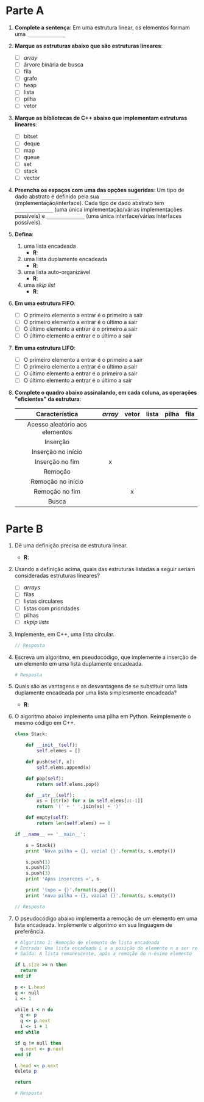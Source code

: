 # Parte A

1. **Complete a sentença**: Em uma estrutura linear, os elementos formam uma `______________`
1. **Marque as estruturas abaixo que são estruturas lineares**:
    - [ ] _array_
    - [ ] árvore binária de busca
    - [ ] fila
    - [ ] grafo
    - [ ] heap
    - [ ] lista
    - [ ] pilha
    - [ ] vetor
1. **Marque as bibliotecas de C++ abaixo que implementam estruturas lineares**:
    - [ ] bitset
    - [ ] deque
    - [ ] map
    - [ ] queue
    - [ ] set
    - [ ] stack
    - [ ] vector
1. **Preencha os espaços com uma das opções sugeridas**: Um tipo de dado abstrato é definido pela sua `______________` (implementação/interface). Cada tipo de dado abstrato tem `______________` (uma única implementação/várias implementações possíveis) e `______________` (uma única interface/várias interfaces possíveis).
1. **Defina**:
    1. uma lista encadeada
        * **R**:
    1. uma lista duplamente encadeada
        * **R**:
    1. uma lista auto-organizável
        * **R**:
    1. uma _skip list_
        * **R**:
1. **Em uma estrutura FIFO**:
    - [ ] O primeiro elemento a entrar é o primeiro a sair
    - [ ] O primeiro elemento a entrar é o último a sair
    - [ ] O último elemento a entrar é o primeiro a sair
    - [ ] O último elemento a entrar é o último a sair
1. **Em uma estrutura LIFO**:
    - [ ] O primeiro elemento a entrar é o primeiro a sair
    - [ ] O primeiro elemento a entrar é o último a sair
    - [ ] O último elemento a entrar é o primeiro a sair
    - [ ] O último elemento a entrar é o último a sair
1. **Complete o quadro abaixo assinalando, em cada coluna, as operações "eficientes" da estrutura**:

    |         Característica         | _array_ | vetor | lista | pilha | fila |
    |:------------------------------:|:-------:|:-----:|:-----:|:-----:|:----:|
    | Acesso aleatório aos elementos |         |       |       |       |      |
    | Inserção                       |         |       |       |       |      |
    | Inserção no início             |         |       |       |       |      |
    | Inserção no fim                |    x    |       |       |       |      |
    | Remoção                        |         |       |       |       |      |
    | Remoção no início              |         |       |       |       |      |
    | Remoção no fim                 |         |   x   |       |       |      |
    | Busca                          |         |       |       |       |      |

# Parte B

1. Dê uma definição precisa de estrutura linear.
    * **R**:
1. Usando a definição acima, quais das estruturas listadas a seguir seriam consideradas estruturas lineares?
    - [ ] _arrays_
    - [ ] filas
    - [ ] listas circulares
    - [ ] listas com prioridades
    - [ ] pilhas
    - [ ] _skpip lists_
1. Implemente, em C++, uma lista circular.

    ```c++
    // Resposta
    ```
1. Escreva um algoritmo, em pseudocódigo, que implemente a inserção de um elemento em uma lista duplamente encadeada.

    ```python
    # Resposta
    ```
1. Quais são as vantagens e as desvantagens de se substituir uma lista duplamente encadeada por uma lista simplesmente encadeada?
    * **R**:
1. O algoritmo abaixo implementa uma pilha em Python. Reimplemente o mesmo código em C++.

    ```python
    class Stack:

        def __init__(self):
            self.elemes = []

        def push(self, x):
            self.elems.append(x)

        def pop(self):
            return self.elems.pop()

        def __str__(self):
            xs = [str(x) for x in self.elems[::-1]]
            return '(' + ' '.join(xs) + ')'

        def empty(self):
            return len(self.elems) == 0

    if __name__ == '__main__':

        s = Stack()
        print 'Nova pilha = {}, vazia? {}'.format(s, s.empty())

        s.push(1)
        s.push(2)
        s.push(3)
        print 'Apos insercoes =', s

        print 'topo = {}'.format(s.pop())
        print 'nova pilha = {}, vazia? {}'.format(s, s.empty())
    ```
    ```c++
    // Resposta
    ```
1. O pseudocódigo abaixo implementa a remoção de um elemento em uma lista encadeada. Implemente o algoritmo em sua linguagem de preferência.

    ```ruby
    # Algoritmo 1: Remoção de elemento de lista encadeada
    # Entrada: Uma lista encadeada L e a posição do elemento n a ser removido
    # Saída: A lista remanescente, após a remoção do n-ésimo elemento

    if L.size >= n then
      return
    end if

    p <- L.head
    q <- null
    i <- 1

    while i < n do
      q <- p
      q <- p.next
      i <- i + 1
    end while

    if q != null then
      q.next <- p.next
    end if

    L.head <- p.next
    delete p

    return
    ```

    ```python
    # Resposta
    ```
